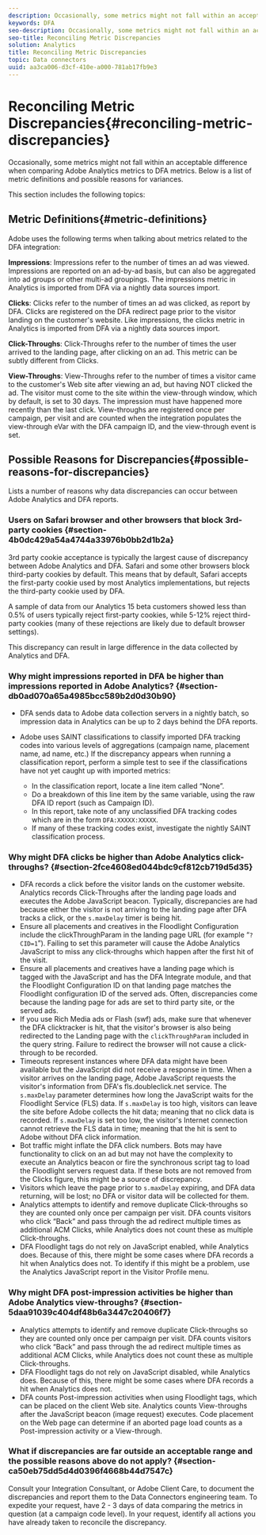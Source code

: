 ```yaml
---
description: Occasionally, some metrics might not fall within an acceptable difference when comparing Adobe Analytics metrics to DFA metrics. Below is a list of metric definitions and possible reasons for variances.
keywords: DFA
seo-description: Occasionally, some metrics might not fall within an acceptable difference when comparing Adobe Analytics metrics to DFA metrics. Below is a list of metric definitions and possible reasons for variances.
seo-title: Reconciling Metric Discrepancies
solution: Analytics
title: Reconciling Metric Discrepancies
topic: Data connectors
uuid: aa3ca006-d3cf-410e-a000-781ab17fb9e3
---
```


# Reconciling Metric Discrepancies{#reconciling-metric-discrepancies}

Occasionally, some metrics might not fall within an acceptable difference when comparing Adobe Analytics metrics to DFA metrics. Below is a list of metric definitions and possible reasons for variances.

This section includes the following topics:

## Metric Definitions{#metric-definitions}

Adobe uses the following terms when talking about metrics related to the DFA integration:

**Impressions**: Impressions refer to the number of times an ad was viewed. Impressions are reported on an ad-by-ad basis, but can also be aggregated into ad groups or other multi-ad groupings. The impressions metric in Analytics is imported from DFA via a nightly data sources import.

**Clicks**: Clicks refer to the number of times an ad was clicked, as report by DFA. Clicks are registered on the DFA redirect page prior to the visitor landing on the customer's website. Like impressions, the clicks metric in Analytics is imported from DFA via a nightly data sources import.

**Click-Throughs**: Click-Throughs refer to the number of times the user arrived to the landing page, after clicking on an ad. This metric can be subtly different from Clicks.

**View-Throughs**: View-Throughs refer to the number of times a visitor came to the customer's Web site after viewing an ad, but having NOT clicked the ad. The visitor must come to the site within the view-through window, which by default, is set to 30 days. The impression must have happened more recently than the last click. View-throughs are registered once per campaign, per visit and are counted when the integration populates the view-through eVar with the DFA campaign ID, and the view-through event is set.

## Possible Reasons for Discrepancies{#possible-reasons-for-discrepancies}

Lists a number of reasons why data discrepancies can occur between Adobe Analytics and DFA reports.

### Users on Safari browser and other browsers that block 3rd-party cookies {#section-4b0dc429a54a4744a33976b0bb2d1b2a}

3rd party cookie acceptance is typically the largest cause of discrepancy between Adobe Analytics and DFA. Safari and some other browsers block third-party cookies by default. This means that by default, Safari accepts the first-party cookie used by most Analytics implementations, but rejects the third-party cookie used by DFA.

A sample of data from our Analytics 15 beta customers showed less than 0.5% of users typically reject first-party cookies, while 5-12% reject third-party cookies (many of these rejections are likely due to default browser settings).

This discrepancy can result in large difference in the data collected by Analytics and DFA.

### Why might impressions reported in DFA be higher than impressions reported in Adobe Analytics? {#section-db0ad070a65a4985bcc589b2d0d30b90}

* DFA sends data to Adobe data collection servers in a nightly batch, so impression data in Analytics can be up to 2 days behind the DFA reports.
* Adobe uses SAINT classifications to classify imported DFA tracking codes into various levels of aggregations (campaign name, placement name, ad name, etc.) If the discrepancy appears when running a classification report, perform a simple test to see if the classifications have not yet caught up with imported metrics:

    * In the classification report, locate a line item called “None”.
    * Do a breakdown of this line item by the same variable, using the raw DFA ID report (such as Campaign ID).
    * In this report, take note of any unclassified DFA tracking codes which are in the form `DFA:XXXXX:XXXXX`.
    * If many of these tracking codes exist, investigate the nightly SAINT classification process.

### Why might DFA clicks be higher than Adobe Analytics click-throughs? {#section-2fce4608ed044bdc9cf812cb719d5d35}

* DFA records a click before the visitor lands on the customer website. Analytics records Click-Throughs after the landing page loads and executes the Adobe JavaScript beacon. Typically, discrepancies are had because either the visitor is not arriving to the landing page after DFA tracks a click, or the `s.maxDelay` timer is being hit.
* Ensure all placements and creatives in the Floodlight Configuration include the clickThroughParam in the landing page URL (for example “`?CID=1`”). Failing to set this parameter will cause the Adobe Analytics JavaScript to miss any click-throughs which happen after the first hit of the visit.
* Ensure all placements and creatives have a landing page which is tagged with the JavaScript and has the DFA Integrate module, and that the Floodlight Configuration ID on that landing page matches the Floodlight configuration ID of the served ads. Often, discrepancies come because the landing page for ads are set to third party site, or the served ads. 
* If you use Rich Media ads or Flash (swf) ads, make sure that whenever the DFA clicktracker is hit, that the visitor's browser is also being redirected to the Landing page with the `clickThroughParam` included in the query string. Failure to redirect the browser will not cause a click-through to be recorded.
* Timeouts represent instances where DFA data might have been available but the JavaScript did not receive a response in time. When a visitor arrives on the landing page, Adobe JavaScript requests the visitor's information from DFA's fls.doubleclick.net service. The `s.maxDelay` parameter determines how long the JavaScript waits for the Floodlight Service (FLS) data. If `s.maxDelay` is too high, visitors can leave the site before Adobe collects the hit data; meaning that no click data is recorded. If `s.maxDelay` is set too low, the visitor's Internet connection cannot retrieve the FLS data in time; meaning that the hit is sent to Adobe without DFA click information. 
* Bot traffic might inflate the DFA click numbers. Bots may have functionality to click on an ad but may not have the complexity to execute an Analytics beacon or fire the synchronous script tag to load the Floodlight servers request data. If these bots are not removed from the Clicks figure, this might be a source of discrepancy.
* Visitors which leave the page prior to `s.maxDelay` expiring, and DFA data returning, will be lost; no DFA or visitor data will be collected for them.
* Analytics attempts to identify and remove duplicate Click-throughs so they are counted only once per campaign per visit. DFA counts visitors who click “Back” and pass through the ad redirect multiple times as additional ACM Clicks, while Analytics does not count these as multiple Click-throughs.
* DFA Floodlight tags do not rely on JavaScript enabled, while Analytics does. Because of this, there might be some cases where DFA records a hit when Analytics does not. To identify if this might be a problem, use the Analytics JavaScript report in the Visitor Profile menu.

### Why might DFA post-impression activities be higher than Adobe Analytics view-throughs? {#section-5daa91039c404df48b6a3447c20406f7}

* Analytics attempts to identify and remove duplicate Click-throughs so they are counted only once per campaign per visit. DFA counts visitors who click “Back” and pass through the ad redirect multiple times as additional ACM Clicks, while Analytics does not count these as multiple Click-throughs.
* DFA Floodlight tags do not rely on JavaScript disabled, while Analytics does. Because of this, there might be some cases where DFA records a hit when Analytics does not. 
* DFA counts Post-impression activities when using Floodlight tags, which can be placed on the client Web site. Analytics counts View-throughs after the JavaScript beacon (image request) executes. Code placement on the Web page can determine if an aborted page load counts as a Post-impression activity or a View-through.

### What if discrepancies are far outside an acceptable range and the possible reasons above do not apply? {#section-ca50eb75dd5d4d0396f4668b44d7547c}

Consult your Integration Consultant, or Adobe Client Care, to document the discrepancies and report them to the Data Connectors engineering team. To expedite your request, have 2 - 3 days of data comparing the metrics in question (at a campaign code level). In your request, identify all actions you have already taken to reconcile the discrepancy.
